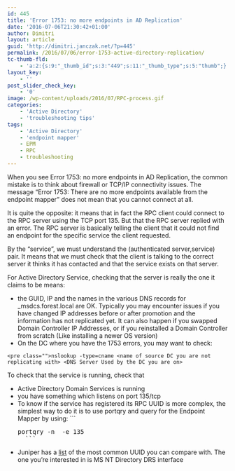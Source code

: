 ```yaml
---
id: 445
title: 'Error 1753: no more endpoints in AD Replication'
date: '2016-07-06T21:30:42+01:00'
author: Dimitri
layout: article
guid: 'http://dimitri.janczak.net/?p=445'
permalink: /2016/07/06/error-1753-active-directory-replication/
tc-thumb-fld:
    - 'a:2:{s:9:"_thumb_id";s:3:"449";s:11:"_thumb_type";s:5:"thumb";}'
layout_key:
    - ''
post_slider_check_key:
    - '0'
image: /wp-content/uploads/2016/07/RPC-process.gif
categories:
    - 'Active Directory'
    - 'troubleshooting tips'
tags:
    - 'Active Directory'
    - 'endpoint mapper'
    - EPM
    - RPC
    - troubleshooting
---
```


When you see Error 1753: no more endpoints in AD Replication, the common mistake is to think about firewall or TCP/IP connectivity issues. The message “Error 1753: There are no more endpoints available from the endpoint mapper” does not mean that you cannot connect at all.

It is quite the opposite: it means that in fact the RPC client could connect to the RPC server using the TCP port 135. But that the RPC server replied with an error. The RPC server is basically telling the client that it could not find an endpoint for the specific service the client requested.

By the “service”, we must understand the (authenticated server,service) pair. It means that we must check that the client is talking to the correct server it thinks it has contacted and that the service exists on that server.

For Active Directory Service, checking that the server is really the one it claims to be means:

- the GUID, IP and the names in the various DNS records for \_msdcs.forest.local are OK. Typically you may encounter issues if you have changed IP addresses before or after promotion and the information has not replicated yet. It can also happen if you swapped Domain Controller IP Addresses, or if you reinstalled a Domain Controller from scratch (Like installing a newer OS version)
- On the DC where you have the 1753 errors, you may want to check:

```
<pre class="">nslookup -type=cname <name of source DC you are not replicating with> <DNS Server Used by the DC you are on>
```

To check that the service is running, check that

- Active Directory Domain Services is running
- you have something which listens on port 135/tcp
- To know if the service has registered its RPC UUID is more complex, the simplest way to do it is to use portqry and query for the Endpoint Mapper by using: ```
    <pre class="">portqry -n <targetIP> -e 135
    ```
- Juniper has a [list](http://kb.juniper.net/InfoCenter/index?page=content&id=KB12057) of the most common UUID you can compare with. The one you’re interested in is MS NT Directory DRS interface